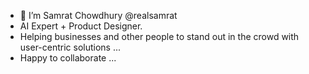 - 👋 I’m Samrat Chowdhury @realsamrat
- AI Expert + Product Designer.
- Helping businesses and other people to stand out in the crowd with user-centric solutions ...
- Happy to collaborate ...

<!---
comment
--->
